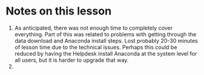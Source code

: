 # Notes on this lesson
1. As anticipated, there was not enough time to completely cover everything. Part of this was related to problems with getting through the data download and Anaconda install steps. Lost probably 20-30 minutes of lesson time due to the technical issues. Perhaps this could be reduced by having the Helpdesk install Anaconda at the system level for all users, but it is harder to upgrade that way.
2. 

